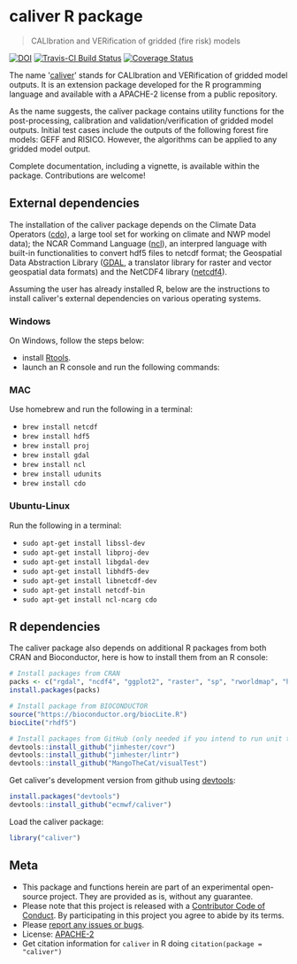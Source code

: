 # caliver R package

> CALIbration and VERification of gridded (fire risk) models

[![DOI](https://zenodo.org/badge/DOI/10.5281/zenodo.376613.svg)](https://doi.org/10.5281/zenodo.376613)
[![Travis-CI Build Status](https://travis-ci.org/ecmwf/caliver.svg?branch=master)](https://travis-ci.org/ecmwf/caliver)
[![Coverage Status](https://codecov.io/gh/ecmwf/caliver/master.svg)](https://codecov.io/github/ecmwf/caliver?branch=master)

The name '[caliver](https://github.com/ecmwf/caliver)' stands for CALIbration and VERification of gridded model outputs. It is an extension package developed for the R programming language and available with a APACHE-2 license from a public repository.

As the name suggests, the caliver package contains utility functions for the post-processing, calibration and validation/verification of gridded model outputs. Initial test cases include the outputs of the following forest fire models: GEFF and RISICO. However, the algorithms can be applied to any gridded model output.

Complete documentation, including a vignette, is available within the package. Contributions are welcome!

External dependencies
---------------------

The installation of the caliver package depends on the Climate Data Operators ([cdo](https://code.zmaw.de/projects/cdo/wiki)), a large tool set for working on climate and NWP model data); the NCAR Command Language ([ncl](https://www.ncl.ucar.edu/)), an interpred language with built-in functionalities to convert hdf5 files to netcdf format; the Geospatial Data Abstraction Library ([GDAL](http://www.gdal.org/), a translator library for raster and vector geospatial data formats) and the NetCDF4 library ([netcdf4](http://www.unidata.ucar.edu/software/netcdf/)).

Assuming the user has already installed R, below are the instructions to install caliver's external dependencies on various operating systems.

### Windows

On Windows, follow the steps below:

* install [Rtools](https://cran.r-project.org/bin/windows/Rtools/).
* launch an R console and run the following commands: 

### MAC

Use homebrew and run the following in a terminal:

* `brew install netcdf`
* `brew install hdf5`
* `brew install proj`
* `brew install gdal`
* `brew install ncl`
* `brew install udunits`
* `brew install cdo`

### Ubuntu-Linux

Run the following in a terminal:

* `sudo apt-get install libssl-dev`
* `sudo apt-get install libproj-dev`
* `sudo apt-get install libgdal-dev`
* `sudo apt-get install libhdf5-dev`
* `sudo apt-get install libnetcdf-dev`
* `sudo apt-get install netcdf-bin`
* `sudo apt-get install ncl-ncarg cdo`

R dependencies
--------------

The caliver package also depends on additional R packages from both CRAN and Bioconductor, here is how to install them from an R console:

``` r
# Install packages from CRAN
packs <- c("rgdal", "ncdf4", "ggplot2", "raster", "sp", "rworldmap", "httr", "stringr", "lubridate", "RCurl", "plotrix", "reshape2", "R.utils", "devtools", "proto", "roxygen2", "png", "rmarkdown", "pkgdown")
install.packages(packs)

# Install package from BIOCONDUCTOR 
source("https://bioconductor.org/biocLite.R")
biocLite("rhdf5")

# Install packages from GitHub (only needed if you intend to run unit tests)
devtools::install_github("jimhester/covr")
devtools::install_github("jimhester/lintr")
devtools::install_github("MangoTheCat/visualTest")
```

Get caliver's development version from github using [devtools](https://github.com/hadley/devtools):

``` r
install.packages("devtools")
devtools::install_github("ecmwf/caliver")
```

Load the caliver package:

``` r
library("caliver")
```

Meta
----

-   This package and functions herein are part of an experimental open-source project. They are provided as is, without any guarantee.
-   Please note that this project is released with a [Contributor Code of Conduct](CONDUCT.md). By participating in this project you agree to abide by its terms.
-   Please [report any issues or bugs](https://github.com/ecmwf/caliver/issues).
-   License: [APACHE-2](LICENSE)
-   Get citation information for `caliver` in R doing `citation(package = "caliver")`
